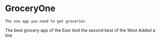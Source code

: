 # GroceryOne
`The one app you need to get groceries`

The best grocery app of the East
And the second best of the West
Added a line

